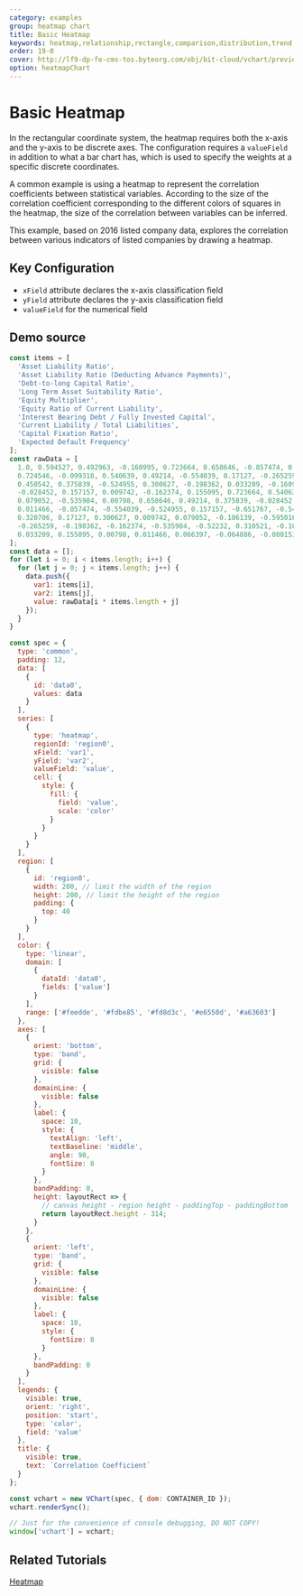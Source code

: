 ```yaml
---
category: examples
group: heatmap chart
title: Basic Heatmap
keywords: heatmap,relationship,rectangle,comparison,distribution,trend
order: 19-0
cover: http://lf9-dp-fe-cms-tos.byteorg.com/obj/bit-cloud/vchart/preview/heatmap-chart/basic-heatmap.png
option: heatmapChart
---
```


# Basic Heatmap

In the rectangular coordinate system, the heatmap requires both the x-axis and the y-axis to be discrete axes. The configuration requires a `valueField` in addition to what a bar chart has, which is used to specify the weights at a specific discrete coordinates.

A common example is using a heatmap to represent the correlation coefficients between statistical variables. According to the size of the correlation coefficient corresponding to the different colors of squares in the heatmap, the size of the correlation between variables can be inferred.

This example, based on 2016 listed company data, explores the correlation between various indicators of listed companies by drawing a heatmap.

## Key Configuration

- `xField` attribute declares the x-axis classification field
- `yField` attribute declares the y-axis classification field
- `valueField` for the numerical field

## Demo source

```javascript livedemo
const items = [
  'Asset Liability Ratio',
  'Asset Liability Ratio (Deducting Advance Payments)',
  'Debt-to-long Capital Ratio',
  'Long Term Asset Suitability Ratio',
  'Equity Multiplier',
  'Equity Ratio of Current Liability',
  'Interest Bearing Debt / Fully Invested Capital',
  'Current Liability / Total Liabilities',
  'Capital Fixation Ratio',
  'Expected Default Frequency'
];
const rawData = [
  1.0, 0.594527, 0.492963, -0.160995, 0.723664, 0.658646, -0.857474, 0.320706, -0.284634, -0.091423, 0.594527, 1.0,
  0.724546, -0.099318, 0.540639, 0.49214, -0.554039, 0.17127, -0.265259, 0.068577, 0.492963, 0.724546, 1.0, -0.091338,
  0.450542, 0.375839, -0.524955, 0.300627, -0.198362, 0.033209, -0.160995, -0.099318, -0.091338, 1.0, -0.049872,
  -0.028452, 0.157157, 0.009742, -0.162374, 0.155095, 0.723664, 0.540639, 0.450542, -0.049872, 1.0, 0.951933, -0.651767,
  0.079052, -0.535984, 0.00798, 0.658646, 0.49214, 0.375839, -0.028452, 0.951933, 1.0, -0.543147, -0.106139, -0.52232,
  0.011466, -0.857474, -0.554039, -0.524955, 0.157157, -0.651767, -0.543147, 1.0, -0.595016, 0.310521, 0.066397,
  0.320706, 0.17127, 0.300627, 0.009742, 0.079052, -0.106139, -0.595016, 1.0, -0.105199, -0.064886, -0.284634,
  -0.265259, -0.198362, -0.162374, -0.535984, -0.52232, 0.310521, -0.105199, 1.0, -0.080153, -0.091423, 0.068577,
  0.033209, 0.155095, 0.00798, 0.011466, 0.066397, -0.064886, -0.080153, 1.0
];
const data = [];
for (let i = 0; i < items.length; i++) {
  for (let j = 0; j < items.length; j++) {
    data.push({
      var1: items[i],
      var2: items[j],
      value: rawData[i * items.length + j]
    });
  }
}

const spec = {
  type: 'common',
  padding: 12,
  data: [
    {
      id: 'data0',
      values: data
    }
  ],
  series: [
    {
      type: 'heatmap',
      regionId: 'region0',
      xField: 'var1',
      yField: 'var2',
      valueField: 'value',
      cell: {
        style: {
          fill: {
            field: 'value',
            scale: 'color'
          }
        }
      }
    }
  ],
  region: [
    {
      id: 'region0',
      width: 200, // limit the width of the region
      height: 200, // limit the height of the region
      padding: {
        top: 40
      }
    }
  ],
  color: {
    type: 'linear',
    domain: [
      {
        dataId: 'data0',
        fields: ['value']
      }
    ],
    range: ['#feedde', '#fdbe85', '#fd8d3c', '#e6550d', '#a63603']
  },
  axes: [
    {
      orient: 'bottom',
      type: 'band',
      grid: {
        visible: false
      },
      domainLine: {
        visible: false
      },
      label: {
        space: 10,
        style: {
          textAlign: 'left',
          textBaseline: 'middle',
          angle: 90,
          fontSize: 8
        }
      },
      bandPadding: 0,
      height: layoutRect => {
        // canvas height - region height - paddingTop - paddingBottom
        return layoutRect.height - 314;
      }
    },
    {
      orient: 'left',
      type: 'band',
      grid: {
        visible: false
      },
      domainLine: {
        visible: false
      },
      label: {
        space: 10,
        style: {
          fontSize: 8
        }
      },
      bandPadding: 0
    }
  ],
  legends: {
    visible: true,
    orient: 'right',
    position: 'start',
    type: 'color',
    field: 'value'
  },
  title: {
    visible: true,
    text: `Correlation Coefficient`
  }
};

const vchart = new VChart(spec, { dom: CONTAINER_ID });
vchart.renderSync();

// Just for the convenience of console debugging, DO NOT COPY!
window['vchart'] = vchart;
```

## Related Tutorials

[Heatmap](link)
